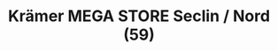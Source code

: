 ---
title: "Krämer MEGA STORE Seclin / Nord (59)"
url: /seclin/kraemer-mega-store-seclin-nord-59/
shop: Sport
---